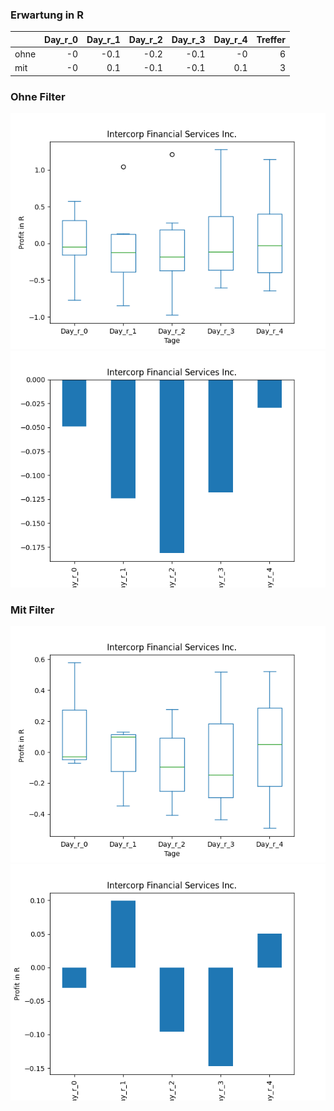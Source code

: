 ### Erwartung in R
|      |   Day_r_0 |   Day_r_1 |   Day_r_2 |   Day_r_3 |   Day_r_4 |   Treffer |
|:-----|----------:|----------:|----------:|----------:|----------:|----------:|
| ohne |        -0 |      -0.1 |      -0.2 |      -0.1 |      -0   |         6 |
| mit  |        -0 |       0.1 |      -0.1 |      -0.1 |       0.1 |         3 |

### Ohne Filter
![image info](./data/IFS_box_all.png)
![image info](./data/IFS_median_all.png)

### Mit Filter
![image info](./data/IFS_box_filtered.png)
![image info](./data/IFS_median_filtered.png)